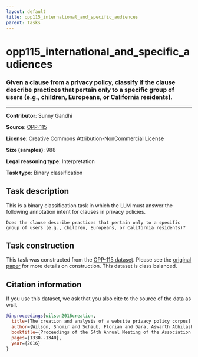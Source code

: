 ```yaml
---
layout: default
title: opp115_international_and_specific_audiences
parent: Tasks
---
```

# opp115_international_and_specific_audiences

### Given a clause from a privacy policy, classify if the clause describe practices that pertain only to a specific group of users (e.g., children, Europeans, or California residents).
---

**Contributor**: Sunny Gandhi

**Source**: [OPP-115](https://usableprivacy.org/data)

**License**: Creative Commons Attribution-NonCommercial License

**Size (samples)**: 988

**Legal reasoning type**: Interpretation

**Task type**: Binary classification

## Task description

This is a binary classification task in which the LLM must answer the following annotation intent for clauses in privacy policies.

```text
Does the clause describe practices that pertain only to a specific group of users (e.g., children, Europeans, or California residents)?
```

## Task construction

This task was constructed from the [OPP-115 dataset](https://usableprivacy.org/data). Please see the [original paper](https://usableprivacy.org/static/files/swilson_acl_2016.pdf) for more details on construction. This dataset is class balanced.

## Citation information
If you use this dataset, we ask that you also cite to the source of the data as well.

```bib
@inproceedings{wilson2016creation,
  title={The creation and analysis of a website privacy policy corpus},
  author={Wilson, Shomir and Schaub, Florian and Dara, Aswarth Abhilash and Liu, Frederick and Cherivirala, Sushain and Leon, Pedro Giovanni and Andersen, Mads Schaarup and Zimmeck, Sebastian and Sathyendra, Kanthashree Mysore and Russell, N Cameron and others},
  booktitle={Proceedings of the 54th Annual Meeting of the Association for Computational Linguistics (Volume 1: Long Papers)},
  pages={1330--1340},
  year={2016}
}
```

